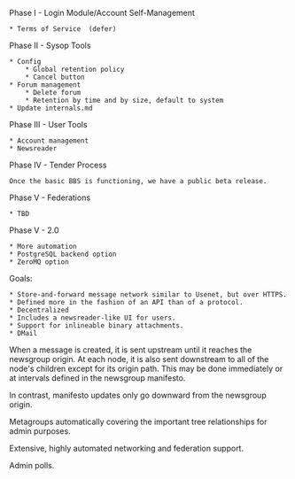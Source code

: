 
Phase I - Login Module/Account Self-Management

    * Terms of Service  (defer)

Phase II - Sysop Tools

    * Config
        * Global retention policy
        * Cancel button
    * Forum management
        * Delete forum
        * Retention by time and by size, default to system
    * Update internals.md

Phase III - User Tools

    * Account management
    * Newsreader

Phase IV - Tender Process

    Once the basic BBS is functioning, we have a public beta release.

Phase V - Federations

    * TBD

Phase V - 2.0

    * More automation
    * PostgreSQL backend option
    * ZeroMQ option


Goals:

    * Store-and-forward message network similar to Usenet, but over HTTPS.
    * Defined more in the fashion of an API than of a protocol.
    * Decentralized
    * Includes a newsreader-like UI for users.
    * Support for inlineable binary attachments.
    * DMail

When a message is created, it is sent upstream until it reaches the newsgroup
origin. At each node, it is also sent downstream to all of the node's children
except for its origin path. This may be done immediately or at intervals defined
in the newsgroup manifesto.

In contrast, manifesto updates only go downward from the newsgroup origin.

Metagroups automatically covering the important tree relationships for admin
purposes.

Extensive, highly automated networking and federation support.

Admin polls.
